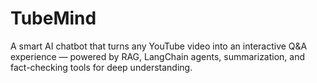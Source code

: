 # TubeMind
A smart AI chatbot that turns any YouTube video into an interactive Q&amp;A experience — powered by RAG, LangChain agents, summarization, and fact-checking tools for deep understanding.
